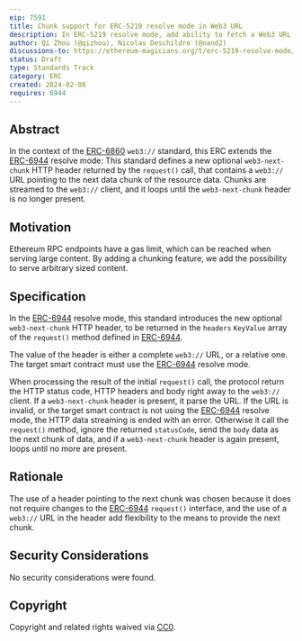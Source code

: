 ```yaml
---
eip: 7591
title: Chunk support for ERC-5219 resolve mode in Web3 URL
description: In ERC-5219 resolve mode, add ability to fetch a Web3 URL resource made of several chunks
author: Qi Zhou (@qizhou), Nicolas Deschildre (@nand2)
discussions-to: https://ethereum-magicians.org/t/erc-5219-resolve-mode/14088/10
status: Draft
type: Standards Track
category: ERC
created: 2024-02-08
requires: 6944
---
```


## Abstract

In the context of the [ERC-6860](./eip-6860.md) `web3://` standard, this ERC extends the [ERC-6944](./eip-6944.md) resolve mode: This standard defines a new optional ``web3-next-chunk`` HTTP header returned by the `request()` call, that contains a `web3://` URL pointing to the next data chunk of the resource data. Chunks are streamed to the `web3://` client, and it loops until the ``web3-next-chunk`` header is no longer present.

## Motivation

Ethereum RPC endpoints have a gas limit, which can be reached when serving large content. By adding a chunking feature, we add the possibility to serve arbitrary sized content.

## Specification

In the [ERC-6944](./eip-6944.md) resolve mode, this standard introduces the new optional ``web3-next-chunk`` HTTP header, to be returned in the `headers` `KeyValue` array of the `request()` method defined in [ERC-6944](./eip-6944.md).

The value of the header is either a complete `web3://` URL, or a relative one. The target smart contract must use the [ERC-6944](./eip-6944.md) resolve mode.

When processing the result of the initial `request()` call, the protocol return the HTTP status code, HTTP headers and body right away to the `web3://` client. If a ``web3-next-chunk`` header is present, it parse the URL. If the URL is invalid, or the target smart contract is not using the [ERC-6944](./eip-6944.md) resolve mode, the HTTP data streaming is ended with an error. Otherwise it call the `request()` method, ignore the returned `statusCode`, send the `body` data as the next chunk of data, and if a ``web3-next-chunk`` header is again present, loops until no more are present.

## Rationale

The use of a header pointing to the next chunk was chosen because it does not require changes to the [ERC-6944](./eip-6944.md) `request()` interface, and the use of a `web3://` URL in the header add flexibility to the means to provide the next chunk.

## Security Considerations

No security considerations were found.

## Copyright

Copyright and related rights waived via [CC0](../LICENSE.md).
